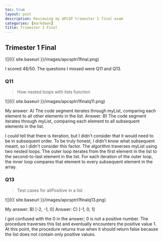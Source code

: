 ```yaml
---
toc: true
layout: post
description: Reviewing my APCSP trimester 1 final exam
categories: [markdown] 
title: Trimester 1 Final
---
```

## Trimester 1 Final

![]({{ site.baseurl }}/images/apcsptri1final.png)

I scored 48/50. The questions I missed were Q11 and Q13. 

### Q11 
> How nested loops with lists function

![]({{ site.baseurl }}/images/apcsptri1finalq11.png)

My answer: A) The code segment iterates through myList, comparing each element to all other elements in the list. 
Answer: B) The code segment iterates through myList, comparing each element to all subsequent elements in the list. 

I could tell that there is iteration, but I didn't consider that it would need to be in subsequent order. To be truly honest, I didn't know what subsequent meant, so I didn't consider this factor. The algorithm traverses myList using two nested loops. The outer loop iterates from the first element in the list to the second-to-last element in the list. For each iteration of the outer loop, the inner loop compares that element to every subsequent element in the array.

### Q13
> Test cases for allPositive in a list

![]({{ site.baseurl }}/images/apcsptri1finalq13.png)

My answer: B) [-2, -1, 0]
Answer: C) [-1, 0, 1]

I got confused with the 0 in the answer; 0 is not a positive number. The procedure traverses this list and eventually encounters the positive value 1. At this point, the procedure returns true when it should return false because the list does not contain only positive values. 